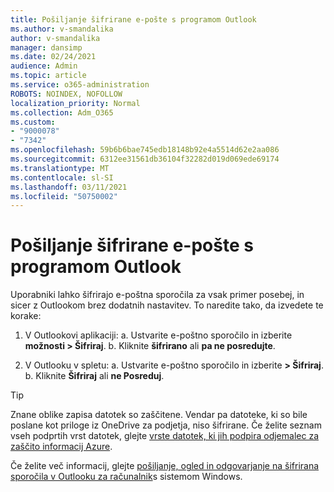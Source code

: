```yaml
---
title: Pošiljanje šifrirane e-pošte s programom Outlook
ms.author: v-smandalika
author: v-smandalika
manager: dansimp
ms.date: 02/24/2021
audience: Admin
ms.topic: article
ms.service: o365-administration
ROBOTS: NOINDEX, NOFOLLOW
localization_priority: Normal
ms.collection: Adm_O365
ms.custom:
- "9000078"
- "7342"
ms.openlocfilehash: 59b6b6bae745edb18148b92e4a5514d62e2aa086
ms.sourcegitcommit: 6312ee31561db36104f32282d019d069ede69174
ms.translationtype: MT
ms.contentlocale: sl-SI
ms.lasthandoff: 03/11/2021
ms.locfileid: "50750002"
---
```

# <a name="send-encrypted-email-using-outlook"></a>Pošiljanje šifrirane e-pošte s programom Outlook

Uporabniki lahko šifrirajo e-poštna sporočila za vsak primer posebej, in sicer z Outlookom brez dodatnih nastavitev. To naredite tako, da izvedete te korake:

1. V Outlookovi aplikaciji: a. Ustvarite e-poštno sporočilo in izberite **možnosti > Šifriraj**. 
    b. Kliknite **šifrirano** ali **pa ne posredujte**.

2. V Outlooku v spletu: a. Ustvarite e-poštno sporočilo in izberite **> Šifriraj**.
    b. Kliknite **Šifriraj** ali **ne Posreduj**.

> [!TIP]
> Znane oblike zapisa datotek so zaščitene. Vendar pa datoteke, ki so bile poslane kot priloge iz OneDrive za podjetja, niso šifrirane. Če želite seznam vseh podprtih vrst datotek, glejte [vrste datotek, ki jih podpira odjemalec za zaščito informacij Azure](https://docs.microsoft.com/azure/information-protection/rms-client/client-admin-guide-file-types).

Če želite več informacij, glejte [pošiljanje, ogled in odgovarjanje na šifrirana sporočila v Outlooku za računalnik](https://support.microsoft.com/topic/send-view-and-reply-to-encrypted-messages-in-outlook-for-pc-eaa43495-9bbb-4fca-922a-df90dee51980)s sistemom Windows.



